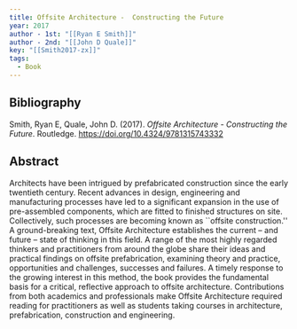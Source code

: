 ```yaml
---
title: Offsite Architecture -  Constructing the Future
year: 2017
author - 1st: "[[Ryan E Smith]]"
author - 2nd: "[[John D Quale]]"
key: "[[Smith2017-zx]]"
tags:
  - Book
---
```


## Bibliography
Smith, Ryan E, Quale, John D. (2017). _Offsite Architecture -  Constructing the Future_. Routledge. https://doi.org/10.4324/9781315743332


## Abstract
Architects have been intrigued by prefabricated construction since the early twentieth century. Recent advances in design, engineering and manufacturing processes have led to a significant expansion in the use of pre-assembled components, which are fitted to finished structures on site. Collectively, such processes are becoming known as ``offsite construction.'' A ground-breaking text, Offsite Architecture establishes the current – and future – state of thinking in this field. A range of the most highly regarded thinkers and practitioners from around the globe share their ideas and practical findings on offsite prefabrication, examining theory and practice, opportunities and challenges, successes and failures. A timely response to the growing interest in this method, the book provides the fundamental basis for a critical, reflective approach to offsite architecture. Contributions from both academics and professionals make Offsite Architecture required reading for practitioners as well as students taking courses in architecture, prefabrication, construction and engineering.
